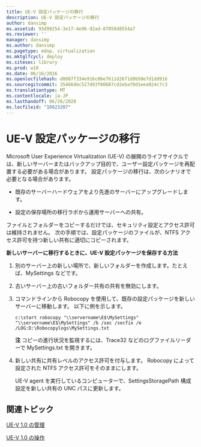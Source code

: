 ```yaml
---
title: UE-V 設定パッケージの移行
description: UE-V 設定パッケージの移行
author: dansimp
ms.assetid: 93d99254-3e17-4e96-92ad-87059d8554a7
ms.reviewer: ''
manager: dansimp
ms.author: dansimp
ms.pagetype: mdop, virtualization
ms.mktglfcycl: deploy
ms.sitesec: library
ms.prod: w10
ms.date: 06/16/2016
ms.openlocfilehash: d0087f334e916c06e7611d2671d0b50e7d1dd916
ms.sourcegitcommit: 354664bc527d93f80687cd2eba70d1eea024c7c3
ms.translationtype: MT
ms.contentlocale: ja-JP
ms.lasthandoff: 06/26/2020
ms.locfileid: "10823207"
---
```

# UE-V 設定パッケージの移行


Microsoft User Experience Virtualization (UE-V) の展開のライフサイクルでは、新しいサーバーまたはバックアップ目的で、ユーザー設定パッケージを再配置する必要がある場合があります。 設定パッケージの移行は、次のシナリオで必要となる場合があります。

-   既存のサーバーハードウェアをより先進のサーバーにアップグレードします。

-   設定の保存場所の移行ラボから運用サーバーへの共有。

ファイルとフォルダーをコピーするだけでは、セキュリティ設定とアクセス許可は維持されません。 次の手順では、設定パッケージのファイルが、NTFS アクセス許可を持つ新しい共有に適切にコピーされます。

**新しいサーバーに移行するときに、UE-V 設定パッケージを保存する方法**

1.  別のサーバー上の新しい場所で、新しいフォルダーを作成します。たとえば、MySettings などです。

2.  古いサーバー上の古いフォルダー共有の共有を無効にします。

3.  コマンドラインから Robocopy を使用して、既存の設定パッケージを新しいサーバーに移動します。 以下に例を示します。

    ``` syntax
    c:\start robocopy "\\servername\E$\MySettings" "\\servername\E$\MySettings" /b /sec /secfix /e /LOG:D:\Robocopylogs\MySettings.txt
    ```

    **注** コピーの進行状況を監視するには、Trace32 などのログファイルリーダーで MySettings.txt を開きます。

     

4.  新しい共有に共有レベルのアクセス許可を付与します。 Robocopy によって設定された NTFS アクセス許可をそのままにします。

    UE-V agent を実行しているコンピューターで、SettingsStoragePath 構成設定を新しい共有の UNC パスに更新します。

## 関連トピック


[UE-V 1.0 の管理](administering-ue-v-10.md)

[UE-V 1.0 の操作](operations-for-ue-v-10.md)

 

 





